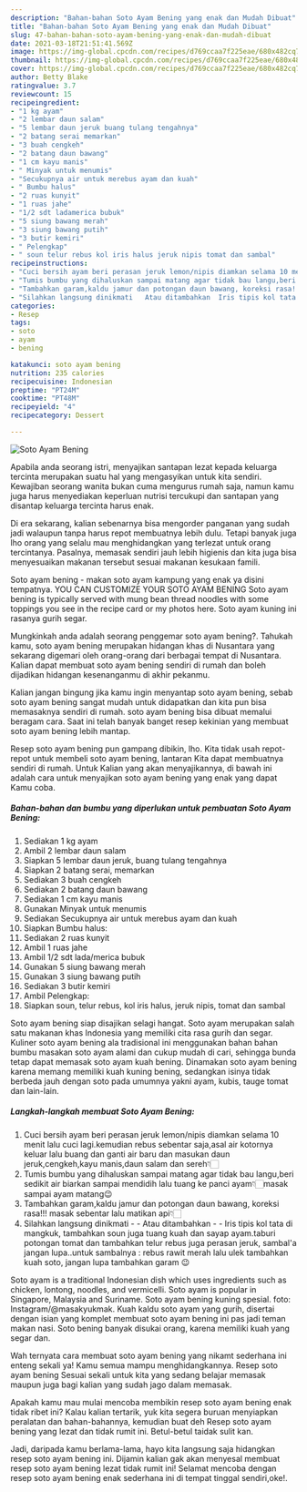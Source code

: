 ```yaml
---
description: "Bahan-bahan Soto Ayam Bening yang enak dan Mudah Dibuat"
title: "Bahan-bahan Soto Ayam Bening yang enak dan Mudah Dibuat"
slug: 47-bahan-bahan-soto-ayam-bening-yang-enak-dan-mudah-dibuat
date: 2021-03-18T21:51:41.569Z
image: https://img-global.cpcdn.com/recipes/d769ccaa7f225eae/680x482cq70/soto-ayam-bening-foto-resep-utama.jpg
thumbnail: https://img-global.cpcdn.com/recipes/d769ccaa7f225eae/680x482cq70/soto-ayam-bening-foto-resep-utama.jpg
cover: https://img-global.cpcdn.com/recipes/d769ccaa7f225eae/680x482cq70/soto-ayam-bening-foto-resep-utama.jpg
author: Betty Blake
ratingvalue: 3.7
reviewcount: 15
recipeingredient:
- "1 kg ayam"
- "2 lembar daun salam"
- "5 lembar daun jeruk buang tulang tengahnya"
- "2 batang serai memarkan"
- "3 buah cengkeh"
- "2 batang daun bawang"
- "1 cm kayu manis"
- " Minyak untuk menumis"
- "Secukupnya air untuk merebus ayam dan kuah"
- " Bumbu halus"
- "2 ruas kunyit"
- "1 ruas jahe"
- "1/2 sdt ladamerica bubuk"
- "5 siung bawang merah"
- "3 siung bawang putih"
- "3 butir kemiri"
- " Pelengkap"
- " soun telur rebus kol iris halus jeruk nipis tomat dan sambal"
recipeinstructions:
- "Cuci bersih ayam beri perasan jeruk lemon/nipis diamkan selama 10 menit lalu cuci lagi.kemudian rebus sebentar saja,asal air kotornya keluar lalu buang dan ganti air baru dan masukan daun jeruk,cengkeh,kayu manis,daun salam dan sereh👇🏻"
- "Tumis bumbu yang dihaluskan sampai matang agar tidak bau langu,beri sedikit air biarkan sampai mendidih lalu tuang ke panci ayam👇🏻masak sampai ayam matang😉"
- "Tambahkan garam,kaldu jamur dan potongan daun bawang, koreksi rasa!!! masak sebentar lalu matikan api👇🏻"
- "Silahkan langsung dinikmati   Atau ditambahkan  Iris tipis kol tata di mangkuk, tambahkan soun juga tuang kuah dan sayap ayam.taburi potongan tomat dan tambahkan telur rebus juga perasan jeruk, sambal&#39;a jangan lupa..untuk sambalnya : rebus rawit merah lalu ulek tambahkan kuah soto, jangan lupa tambahkan garam 😉"
categories:
- Resep
tags:
- soto
- ayam
- bening

katakunci: soto ayam bening 
nutrition: 235 calories
recipecuisine: Indonesian
preptime: "PT24M"
cooktime: "PT48M"
recipeyield: "4"
recipecategory: Dessert

---
```



![Soto Ayam Bening](https://img-global.cpcdn.com/recipes/d769ccaa7f225eae/680x482cq70/soto-ayam-bening-foto-resep-utama.jpg)

Apabila anda seorang istri, menyajikan santapan lezat kepada keluarga tercinta merupakan suatu hal yang mengasyikan untuk kita sendiri. Kewajiban seorang  wanita bukan cuma mengurus rumah saja, namun kamu juga harus menyediakan keperluan nutrisi tercukupi dan santapan yang disantap keluarga tercinta harus enak.

Di era  sekarang, kalian sebenarnya bisa mengorder panganan yang sudah jadi walaupun tanpa harus repot membuatnya lebih dulu. Tetapi banyak juga lho orang yang selalu mau menghidangkan yang terlezat untuk orang tercintanya. Pasalnya, memasak sendiri jauh lebih higienis dan kita juga bisa menyesuaikan makanan tersebut sesuai makanan kesukaan famili. 

Soto ayam bening - makan soto ayam kampung yang enak ya disini tempatnya. YOU CAN CUSTOMIZE YOUR SOTO AYAM BENING Soto ayam bening is typically served with mung bean thread noodles with some toppings you see in the recipe card or my photos here. Soto ayam kuning ini rasanya gurih segar.

Mungkinkah anda adalah seorang penggemar soto ayam bening?. Tahukah kamu, soto ayam bening merupakan hidangan khas di Nusantara yang sekarang digemari oleh orang-orang dari berbagai tempat di Nusantara. Kalian dapat membuat soto ayam bening sendiri di rumah dan boleh dijadikan hidangan kesenanganmu di akhir pekanmu.

Kalian jangan bingung jika kamu ingin menyantap soto ayam bening, sebab soto ayam bening sangat mudah untuk didapatkan dan kita pun bisa memasaknya sendiri di rumah. soto ayam bening bisa dibuat memalui beragam cara. Saat ini telah banyak banget resep kekinian yang membuat soto ayam bening lebih mantap.

Resep soto ayam bening pun gampang dibikin, lho. Kita tidak usah repot-repot untuk membeli soto ayam bening, lantaran Kita dapat membuatnya sendiri di rumah. Untuk Kalian yang akan menyajikannya, di bawah ini adalah cara untuk menyajikan soto ayam bening yang enak yang dapat Kamu coba.

<!--inarticleads1-->

##### Bahan-bahan dan bumbu yang diperlukan untuk pembuatan Soto Ayam Bening:

1. Sediakan 1 kg ayam
1. Ambil 2 lembar daun salam
1. Siapkan 5 lembar daun jeruk, buang tulang tengahnya
1. Siapkan 2 batang serai, memarkan
1. Sediakan 3 buah cengkeh
1. Sediakan 2 batang daun bawang
1. Sediakan 1 cm kayu manis
1. Gunakan  Minyak untuk menumis
1. Sediakan Secukupnya air untuk merebus ayam dan kuah
1. Siapkan  Bumbu halus:
1. Sediakan 2 ruas kunyit
1. Ambil 1 ruas jahe
1. Ambil 1/2 sdt lada/merica bubuk
1. Gunakan 5 siung bawang merah
1. Gunakan 3 siung bawang putih
1. Sediakan 3 butir kemiri
1. Ambil  Pelengkap:
1. Siapkan  soun, telur rebus, kol iris halus, jeruk nipis, tomat dan sambal


Soto ayam bening siap disajikan selagi hangat. Soto ayam merupakan salah satu makanan khas Indonesia yang memiliki cita rasa gurih dan segar. Kuliner soto ayam bening ala tradisional ini menggunakan bahan bahan bumbu masakan soto ayam alami dan cukup mudah di cari, sehingga bunda tetap dapat memasak soto ayam kuah bening. Dinamakan soto ayam bening karena memang memiliki kuah kuning bening, sedangkan isinya tidak berbeda jauh dengan soto pada umumnya yakni ayam, kubis, tauge tomat dan lain-lain. 

<!--inarticleads2-->

##### Langkah-langkah membuat Soto Ayam Bening:

1. Cuci bersih ayam beri perasan jeruk lemon/nipis diamkan selama 10 menit lalu cuci lagi.kemudian rebus sebentar saja,asal air kotornya keluar lalu buang dan ganti air baru dan masukan daun jeruk,cengkeh,kayu manis,daun salam dan sereh👇🏻
1. Tumis bumbu yang dihaluskan sampai matang agar tidak bau langu,beri sedikit air biarkan sampai mendidih lalu tuang ke panci ayam👇🏻masak sampai ayam matang😉
1. Tambahkan garam,kaldu jamur dan potongan daun bawang, koreksi rasa!!! masak sebentar lalu matikan api👇🏻
1. Silahkan langsung dinikmati  -  - Atau ditambahkan -  - Iris tipis kol tata di mangkuk, tambahkan soun juga tuang kuah dan sayap ayam.taburi potongan tomat dan tambahkan telur rebus juga perasan jeruk, sambal&#39;a jangan lupa..untuk sambalnya : rebus rawit merah lalu ulek tambahkan kuah soto, jangan lupa tambahkan garam 😉


Soto ayam is a traditional Indonesian dish which uses ingredients such as chicken, lontong, noodles, and vermicelli. Soto ayam is popular in Singapore, Malaysia and Suriname. Soto ayam bening kuning spesial. foto: Instagram/@masakyukmak. Kuah kaldu soto ayam yang gurih, disertai dengan isian yang komplet membuat soto ayam bening ini pas jadi teman makan nasi. Soto bening banyak disukai orang, karena memiliki kuah yang segar dan. 

Wah ternyata cara membuat soto ayam bening yang nikamt sederhana ini enteng sekali ya! Kamu semua mampu menghidangkannya. Resep soto ayam bening Sesuai sekali untuk kita yang sedang belajar memasak maupun juga bagi kalian yang sudah jago dalam memasak.

Apakah kamu mau mulai mencoba membikin resep soto ayam bening enak tidak ribet ini? Kalau kalian tertarik, yuk kita segera buruan menyiapkan peralatan dan bahan-bahannya, kemudian buat deh Resep soto ayam bening yang lezat dan tidak rumit ini. Betul-betul taidak sulit kan. 

Jadi, daripada kamu berlama-lama, hayo kita langsung saja hidangkan resep soto ayam bening ini. Dijamin kalian gak akan menyesal membuat resep soto ayam bening lezat tidak rumit ini! Selamat mencoba dengan resep soto ayam bening enak sederhana ini di tempat tinggal sendiri,oke!.

